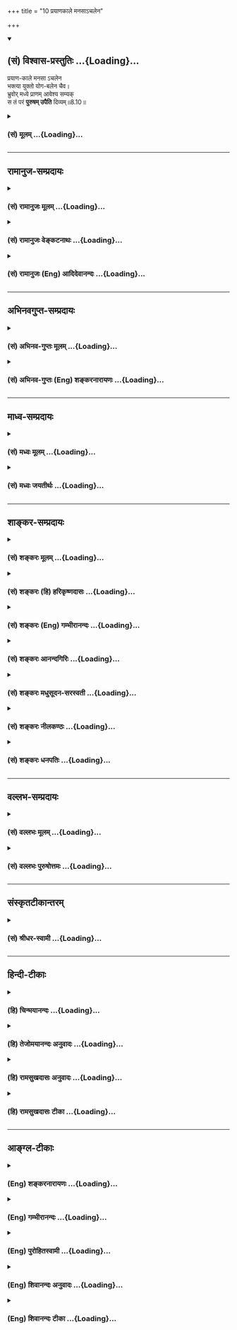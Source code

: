 +++
title = "10 प्रयाणकाले मनसाऽचलेन"

+++
<div class="js_include" newlevelforh1="2" title="(सं) विश्वास-प्रस्तुतिः" unfilled url="/mahAbhAratam/shlokashaH/06-bhIShma-parva/03-bhagavad-gItA-parva/saMskRtam/vishvAsa-prastutiH/08_axara-para-brahma-yo/10_prayANakAle_manas.md">
<details open><summary><h2>(सं) विश्वास-प्रस्तुतिः ...{Loading}...</h2></summary>

प्रयाण-काले मनसा ऽचलेन  
भक्त्या युक्तो योग-बलेन चैव।  
भ्रुवोर् मध्ये प्राणम् आवेश्य सम्यक्  
स तं परं **पुरुषम् उपैति** दिव्यम्॥8.10॥
</details>
</div>
<div class="js_include collapsed" newlevelforh1="3" title="(सं) मूलम्" unfilled url="/mahAbhAratam/shlokashaH/06-bhIShma-parva/03-bhagavad-gItA-parva/saMskRtam/mUlam/08_axara-para-brahma-yo/10_prayANakAle_manas.md">
<details><summary><h3>(सं) मूलम् ...{Loading}...</h3></summary>

प्रयाणकाले मनसाऽचलेन  
भक्त्या युक्तो योगबलेन चैव।  
भ्रुवोर्मध्ये प्राणमावेश्य सम्यक्  
स तं परं पुरुषमुपैति दिव्यम्।।8.10।।
</details>
</div>


_________________
## रामानुज-सम्प्रदायः
<div class="js_include collapsed" newlevelforh1="3" title="(सं) रामानुजः मूलम्" unfilled url="/mahAbhAratam/shlokashaH/06-bhIShma-parva/03-bhagavad-gItA-parva/saMskRtam/rAmAnujaH/mUlam/08_axara-para-brahma-yo/10_prayANakAle_manas.md">
<details><summary><h3>(सं) रामानुजः मूलम् ...{Loading}...</h3></summary>

।।8.10।।**कविं** सर्वज्ञं **पुराणं** पुरातनम् **अनुशासितारं** विश्वस्य
प्रशासितारम् **अणोः अणीयांसं** जीवाद् अपि सूक्ष्मतरं **सर्वस्य धातारं**
सर्वस्य स्रष्टारम् **अचिन्त्यरूपं** सकलेतरविसजातीयस्वरूपम् **आदित्यवर्णं
तमसः** **परस्तात्** अप्राकृतस्वासाधारणदिव्यरूपम् तम् एवंभूतम् अहरहः
अभ्यस्यमानभक्तियुक्त**योगबलेन** आरूढसंस्कारतया **अचलेन मनसा प्रयाणकाले
भ्रुवोः मध्ये प्राणम् आवेश्य** संस्थाप्य तत्र भ्रुवोर्मध्ये दिव्यं
**पुरुषं यः अनुस्मरेत् स तम् एव उपैति** तद्भावं याति तत्समानैश्वर्यो
भवति इत्यर्थः। अथ कैवल्यार्थिनां स्मरणप्रकारम् आह --

</details>
</div>
<div class="js_include collapsed" newlevelforh1="3" title="(सं) रामानुजः वेङ्कटनाथः" unfilled url="/mahAbhAratam/shlokashaH/06-bhIShma-parva/03-bhagavad-gItA-parva/saMskRtam/rAmAnujaH/venkaTanAthaH/08_axara-para-brahma-yo/10_prayANakAle_manas.md">
<details><summary><h3>(सं) रामानुजः वेङ्कटनाथः ...{Loading}...</h3></summary>

।। 8.10क्रान्तदर्शी हि कविरित्युच्यते अत्र तु कविशब्दः ईश्वरविषयत्वात्
सर्वदर्शित्वपर इत्यभिप्रायेणाह -- सर्वज्ञमिति। पुराणशब्देनानादित्वं
विवक्षितमित्यभिप्रायेणोक्तंपुरातनमिति। अनुपूर्वः शासिर्विविच्य
ज्ञापनार्थ इत्येतावन्मात्रपरत्वव्युदासायविश्वस्य प्रशासितारमित्युक्तम्।
ईश्वरस्य सतोऽनुशासनमाज्ञापनभेवेति भावः। अनुशासनं
कस्यत्याकाङ्क्षायांसर्वस्य धातारम् इत्यत्र सर्वस्येति पदमाकर्षणीयम्
विशेषनिर्देशाभावाद्वा सर्वविषयत्वमित्यभिप्रायेण -- विश्वस्येत्युक्तम्।
एतस्य वा अक्षरस्य प्रशासने गार्गि द्यावापृथिव्यौ विधृते तिष्ठतः
\[बृ.उ.3।  
  
उक्तप्रकास्येश्वरस्वरूपस्य सामान्यतो दृष्टैस्तर्कैरसम्भवनीयतां
केचिदभिमन्येरन्निति तन्निरासपरम्। अचिन्त्यरूपम्
इतिपदमित्यभिप्रायेणाहसकलेतरविसजातीयस्वरूपमिति। वर्णयोगस्य
स्वरूपेणाघटनात् प्रमाणसिद्धविलक्षणविग्रहद्वारा तद्योगमाहअप्राकृतेति। येन
सूर्यस्तपति तेजसेद्धः \[य.तै.ब्रा.3।12।9।7\] यस्यादित्यो भामुपयुज्य भाति
तस्य भासा सर्वमिदं विभाति \[मुं.उ.2।2।10\] (तं)तद्देवा ज्योतिषां ज्योतिः
\[बृ.उ.4।4।16\] इत्यादिषु निरतिशयदीप्तियोगः सिद्धः। आदित्यवर्णं तमसः
परस्तात् \[य.सं.31।18श्वे.उ.3।8\] इति श्रुतिखण्डस्यात्र निबन्धः तम आसीत्
\[ऋक्सं.8।7।17।3यजुः2।7।9\] तमसस्तन्महिनाजायतैकं \[यजुः2।4।9\] यदा तमः
\[श्वे.उ.4।18\] इत्यादिश्रुत्यन्तरोपलक्षणार्थः। तेनतमसः इति
सर्वकारणभूततमोद्रव्यविवक्षा। तमसः परस्तात् इत्यनेन फलितमप्राकृतत्वम् तत
एव चाकर्माधीनत्वं नित्यत्वं निरवद्यत्वमित्यादि सूचितम्।
एतच्छ्लोकच्छायश्च मानवः श्लोकः -- प्रशासितारं सर्वेषामणीयांसम --
\[णोरपि\] -- णीयसाम्। रुक्माभं स्वप्नधीगम्यं विद्या (त्तं)त्तु पुरुषं
परम् -- \[मनुः12।122\] इति। अनुकूलानां हितरमणीयत्वाद्याकारेण
हिरण्यवर्णत्वरुक्माभत्वादिव्यपदेशः।
प्रतिकूलदुष्प्रेक्षत्वप्रकाशातिरेकादिविवक्षया
आदित्यवर्णत्वाद्युक्तिः। दिवि सूर्यसहस्रस्य \[11।12\] इत्यादि च वक्ष्यति।
एतेनादित्यशब्दस्य नित्यचैतन्यप्रकाशपरत्वं तमश्शब्दस्य चाज्ञानविषयत्वं
परोक्तं (शं.) निरस्तम्। श्लोकद्वयस्यान्वयं दर्शयति --
तमेवम्भूतमित्यादिना। भक्त्या युक्तो योगबलेन इति पृथङ्निर्देशात्
परोक्तप्राणजयबलादिपृथगर्थताप्रतीतिः स्यादिति तदपाकरणाय विशिष्टैकार्थतां
दर्शयितुंभक्तियुक्तयोगबलेनेत्युक्तम्। मनसोऽचलत्वे हेतुरिदम् तस्य
चावान्तरव्यापारः योग्यपर्याययुक्तशब्देन विवक्षित
इत्याहआरूढसंस्कारतयेति। आवेश्य इत्यनेन योगप्रकरणेषूक्तं निश्चलावस्थापनं
विवक्षितमित्याहसंस्थाप्येति। अत्र पुरुषध्यानस्यापि भ्रूमध्यमेव देशः
देशान्तरानभिधानाद्योगप्रकरणान्तरेषूपदेशाच्च तत्सिद्धेरिति
विभाव्योक्तंतत्र भ्रूमध्य इति। तमेवम्भूतं दिव्यं पुरुषम् इत्यन्वयः। तं
तमेवैति \[8।6\] इत्यवधारणदर्शनात्स तं परं पुरुषम् इत्यत्रापितं
इतीतरव्यवच्छेदपरमित्यभिप्रायेणाहस तमेवोपैतीति। यः प्रयाति स मद्भावं याति
\[8।5\] इति प्रक्रान्तप्रकार एवात्र विवक्षित इति दर्शयतितद्भावं यातीति।
भावप्रधानोऽत्र निर्देश इति भावः। तत्र तादात्म्यादिभ्रमं
व्युदस्यतितत्समानैश्वर्यो भवतीत्यर्थ इति। परमसाम्यापत्तिव्यवच्छेदाय
समानैश्वर्य इत्युक्तम्। एतेनकविम् इत्यादिभिः सर्वज्ञत्वादयो गुणाः
ऐश्वर्यप्रदत्वार्थमनुसन्धेयतयोक्ताः न तु प्राप्यत्वार्थमिति फलितम्।
एवमन्तिमकालस्मर्तव्यतया निर्दिष्ट एवाकारः प्रागपि ध्येयतयोक्त इति
मन्तव्यम्। एवमुत्तरत्रापि। ,

</details>
</div>
<div class="js_include collapsed" newlevelforh1="3" title="(सं) रामानुजः (Eng) आदिदेवानन्दः" unfilled url="/mahAbhAratam/shlokashaH/06-bhIShma-parva/03-bhagavad-gItA-parva/saMskRtam/rAmAnujaH/english/AdidevAnandaH/08_axara-para-brahma-yo/10_prayANakAle_manas.md">
<details><summary><h3>(सं) रामानुजः (Eng) आदिदेवानन्दः ...{Loading}...</h3></summary>

8.9 - 8.10 He who focusses his life-breath between the eyrows at the time of death with a mind rendered unswerving through its purification achieved by the strength of Yoga conjoined with Bhakti practised day after day; and he who contemplates on the 'Kavi' i.e., the Omniscient,
the 'Primeval', i.e., who existed always, 'the Ruler,' i.e., who governs the universe, 'who is subtler than the subtle,' i.e., who is subtler than the individual self, 'who is the Dhata' of all, i.e., the creator of all, 'whose nature is inconceivable,' i.e., whose nature is other than everything else, 'who is sun-coloured and beyond darkness,' i.e.,
who possesses a divine form peculiar to Himself - he who concentrates on Him, the Divine Person described above, between the eyrows, attains Him alone. He attains His state and comes to have power and glory similar to His. Such is the meaning. Then He describes the mode of meditation to be adopted by the seeker of Kaivalya or the Jijnasu (i.e., of one who seeks to know his own self or Atman in contrast to one whose object is God-realisation).

</details>
</div>


_________________
## अभिनवगुप्त-सम्प्रदायः
<div class="js_include collapsed" newlevelforh1="3" title="(सं) अभिनव-गुप्तः मूलम्" unfilled url="/mahAbhAratam/shlokashaH/06-bhIShma-parva/03-bhagavad-gItA-parva/saMskRtam/abhinava-guptaH/mUlam/08_axara-para-brahma-yo/10_prayANakAle_manas.md">
<details><summary><h3>(सं) अभिनव-गुप्तः मूलम् ...{Loading}...</h3></summary>

।।8.9 -- 8.10।। कविमिति। प्रयाणेति। एवम् अनुस्मरेदिति। आदित्येति।
आदित्यवर्णत्वं वासुदेवतत्त्वस्य \[न\] परिच्छेदकम्। आकृतिकल्पनादि +++(N
विकल्पनादि)+++ विभ्रान्तिमयमोहतमसः अतीतत्त्वात् रवित्वेनोपमानमित्याशयः।
भ्रुवोर्मध्ये इति प्राग्वत्।

</details>
</div>
<div class="js_include collapsed" newlevelforh1="3" title="(सं) अभिनव-गुप्तः (Eng) शङ्करनारायणः" unfilled url="/mahAbhAratam/shlokashaH/06-bhIShma-parva/03-bhagavad-gItA-parva/saMskRtam/abhinava-guptaH/english/shankaranArAyaNaH/08_axara-para-brahma-yo/10_prayANakAle_manas.md">
<details><summary><h3>(सं) अभिनव-गुप्तः (Eng) शङ्करनारायणः ...{Loading}...</h3></summary>

8.9-10 Kavim etc. Prayana-etc. He who would meditate in this manner
(i.e. as described in the verse) etc. The Sun-coloured. The Sun-colour
does not delmit the Absolute (Vasudeva-tattva). However, a comparison
with the sun is drawn because the absolute too transcends the darkness
of ignorance consisting of the varied wrong notions, like fancying forms
etc. This is the idea here. In between the eye-brows : \[This may be
understood\] as above.

</details>
</div>


_________________
## माध्व-सम्प्रदायः
<div class="js_include collapsed" newlevelforh1="3" title="(सं) मध्वः मूलम्" unfilled url="/mahAbhAratam/shlokashaH/06-bhIShma-parva/03-bhagavad-gItA-parva/saMskRtam/madhvaH/mUlam/08_axara-para-brahma-yo/10_prayANakAle_manas.md">
<details><summary><h3>(सं) मध्वः मूलम् ...{Loading}...</h3></summary>

।।8.10।। वायुजयादियोगयुक्तानां मृतिकाले कर्तव्यमाह विशेषतः -- प्रयाणकाल
इति। वायुजयादिरहितानामपि ज्ञानभक्तिवैराग्यादिसम्पूर्णानां भवत्येव
मुक्तिः। तद्वतां त्वीषज्ज्ञानाद्यसम्पूर्णनामपि निपुणानां
तद्बलात्कथञ्चिद्भवतीति विशेषः। उक्तं च भागवते \[3।5।4546। \]पानेन ते देव
कथासुधायाः प्रवृद्धभक्त्या विशदाशया ये। वैराग्यसारं प्रतिलभ्य बोधं
यथाऽञ्जसा त्वापुरकुण्ठधिष्ण्यम्। तथाऽपरे त्वात्मसमाधियोगबलेन जित्वा
प्रकृतिं बलिष्ठाम्। त्वामेव धीराः पुरुषं विशन्ति तेषां श्रमः स्यान्न तु
सेवया ते इति। ये तु तद्भाविता लोका (केह्ये) एकान्तित्वं समाश्रिताः।
एतदभ्यधिकं तेषां तत्तेजः प्रविशन्त्युत \[मा.भा.12।334।44\] इति च
मोक्षधर्मे। सम्पूर्णानां भवेन्मोक्षो विरक्तिज्ञानभक्तिभिः। नियमेन
तथापीरजयादियुतयोगिनाम्। वश्यत्वान्मनसस्त्वीषत्पूर्वमप्याप्यते ध्रुवम्
इति च व्यासयोगे।

</details>
</div>
<div class="js_include collapsed" newlevelforh1="3" title="(सं) मध्वः जयतीर्थः" unfilled url="/mahAbhAratam/shlokashaH/06-bhIShma-parva/03-bhagavad-gItA-parva/saMskRtam/madhvaH/jayatIrthaH/08_axara-para-brahma-yo/10_prayANakAle_manas.md">
<details><summary><h3>(सं) मध्वः जयतीर्थः ...{Loading}...</h3></summary>

।।8.10।। उत्तरश्लोकोक्तं सर्वं सर्वोच्चिक्रमिषुसाधारणमिति
प्रतीतिनिरासार्थमाह -- **वायुजयादी**ति। साधका द्विविधाः भक्त्यादिप्रधाना
वायुजयादिप्रधानाश्चेत्यतो विशेषणं **विशेषत** इति। अनेन भक्त्यादीनां
साधारण्यमाह। ननु चअनुस्मरेद्यः सतं परं पुरुषमुपैति \[श्लो.910\]
इत्यन्वयादेकस्य वाक्यस्य कथं भिन्नविषयत्वम् उच्यते -- एकस्मिन्नपि वाक्ये
योगबलेनैवभ्रुवोर्मध्ये प्राणमावेश्य इत्येतन्न
सर्वविषयमित्येतावन्मात्रमत्र प्रतिपाद्यते। यथा प्रातरुत्थाय इति श्रुतौन
भृशं वदेत् इत्यादिकं किञ्चित्साधारणं कि़ञ्चिदसाधारणम्।
कुतोऽस्यासाधारण्यं कल्प्यते इत्यत आह -- **वायुजयादी**ति। अतो न
तत्सर्वसाधारणमिति शेषः। तर्हि को विशेषोऽन्येषां येन
वायुजयादिक्लेशमधिकमनुभवन्ति इत्यत आह -- **तद्वतां** त्विति। निपुणानां
वायुजयादौ। कथञ्चिदल्पेत्यर्थः। ,किञ्चिच्छीघ्रं चेत्यपि ग्राह्यम्। अत्र
प्रमाणान्याह -- **उक्तमिति**। यथा यथार्थं बोधम्। धिष्ण्यं मन्दिरम्।
इन्द्रियं त्वां विशन्त्येव न तु त इवाञ्जसा। तद्भावितास्तेन भगवता
वासिताः। एतन्मुक्तिलक्षणं फलम्। तेजो नारायणाख्यम्। ईरः समीरः। ध्रुवं
ब्रह्माप्यते तैः।

</details>
</div>


_________________
## शाङ्कर-सम्प्रदायः
<div class="js_include collapsed" newlevelforh1="3" title="(सं) शङ्करः मूलम्" unfilled url="/mahAbhAratam/shlokashaH/06-bhIShma-parva/03-bhagavad-gItA-parva/saMskRtam/shankaraH/mUlam/08_axara-para-brahma-yo/10_prayANakAle_manas.md">
<details><summary><h3>(सं) शङ्करः मूलम् ...{Loading}...</h3></summary>

।।8.10।। --,**प्रयाणकाले** मरणकाले **मनसा अचलेन** चलनवर्जितेन **भक्त्या
युक्तः** भजनं भक्तिः तया युक्तः **योगबलेन चैव** योगस्य बलं योगबलं
समाधिजसंस्कारप्रचयजनितचित्तस्थैर्यलक्षणं योगबलं तेन च युक्तः इत्यर्थः
पूर्वं हृदयपुण्डरीके वशीकृत्य चित्तं ततः ऊर्ध्वगामिन्या नाड्या
भूमिजयक्रमेण **भ्रुवोः मध्ये प्राणम् आवेश्य** स्थापयित्वा **सम्यक्**
अप्रमत्तः सन् सः एवं विद्वान् योगी,कविं पुराणम् इत्यादिलक्षणं **तं परं
परतरं पुरुषम् उपैति** प्रतिपद्यते **दिव्यं** द्योतनात्मकम्।। पुनरपि
वक्ष्यमाणेन उपायेन प्रतिपित्सितस्य ब्रह्मणो
वेदविद्वदनादिविशेषणविशेष्यस्य अभिधानं करोति भगवान् --,

</details>
</div>
<div class="js_include collapsed" newlevelforh1="3" title="(सं) शङ्करः (हि) हरिकृष्णदासः" unfilled url="/mahAbhAratam/shlokashaH/06-bhIShma-parva/03-bhagavad-gItA-parva/saMskRtam/shankaraH/hindI/harikRShNadAsaH/08_axara-para-brahma-yo/10_prayANakAle_manas.md">
<details><summary><h3>(सं) शङ्करः (हि) हरिकृष्णदासः ...{Loading}...</h3></summary>

।।8.10।। तथा --, ( जो योगी ) अन्त समय -- मृत्युकालमें भक्ति और योगबलसे
युक्त हुआ -- अर्थात् भजनका नाम भक्ति है उससे युक्त हुआ और समाधिजनित
संस्कारोंके संग्रहसे उत्पन्न हुई चित्तस्थिरताका नाम योगबल है उससे भी
युक्त हुआ चञ्चलतारहित -- अचल मनसे पहले हृदयकमलमें चित्तको स्थिर करके फिर
ऊपरकी ओर जानेवाली नाड़ीद्वारा चित्तकी प्रत्येक भूमिको क्रमसे जय करता हुआ
भ्रुकुटिके मध्यमें प्राणोंको स्थापन करके भली प्रकार सावधान हुआ (
परमात्मस्वरूपका चिन्तन करता है ) वह ऐसा बुद्धिमान् योगी कविं पुराणम्
इत्यादि लक्षणोंवाले उस दिव्य -- चेतनात्मक परम पुरुषको प्राप्त होता है।

</details>
</div>
<div class="js_include collapsed" newlevelforh1="3" title="(सं) शङ्करः (Eng) गम्भीरानन्दः" unfilled url="/mahAbhAratam/shlokashaH/06-bhIShma-parva/03-bhagavad-gItA-parva/saMskRtam/shankaraH/english/gambhIrAnandaH/08_axara-para-brahma-yo/10_prayANakAle_manas.md">
<details><summary><h3>(सं) शङ्करः (Eng) गम्भीरानन्दः ...{Loading}...</h3></summary>

8.10 Prayana-kale, at the time of death; after first brining the mind
under control in the lotus of the heart, and then lifting up the vital
force-through the nerve going upward-by gradually gaining control over
(the rudiments of nature such as) earth etc. \[Space, air, fire, water
and earth.\] and after that, samyak, avesya, having fully fixed; pranam,
the Prana (vital force); madhye, between; the bhruvoh, eye-brows,
without losing attention; acalena manasa, with an unwavering mind; he,
the yogi possessed of such wisdom, yuktah, imbued; bhaktya, with
devotion, deep love; ca eva, as also; yoga-balena, \[Yoga means
spiritual absorption, the fixing of the mind on Reality alone, to the
exclusion of any other object.\] with the strength of concentration-i.e;
imbued with that (strength) also, consisting in steadfastness of the
mind arising from accumulation of impressions resulting from spiritual
absorption; upaiti, reaches; tam, that; div yam, resplendent; param,
supreme; purusam, Person, described as 'the Omniscient, the Ancient,'
etc. The Lord again speaks of Brahman which is sought to be attained by
the process going to be stated, and which is described through such
characteristics as, 'What is declared by the knowers of the Vedas,'etc.:

</details>
</div>
<div class="js_include collapsed" newlevelforh1="3" title="(सं) शङ्करः आनन्दगिरिः" unfilled url="/mahAbhAratam/shlokashaH/06-bhIShma-parva/03-bhagavad-gItA-parva/saMskRtam/shankaraH/AnandagiriH/08_axara-para-brahma-yo/10_prayANakAle_manas.md">
<details><summary><h3>(सं) शङ्करः आनन्दगिरिः ...{Loading}...</h3></summary>

।।8.10।। इतश्च भगवदनुस्मरणं सफलत्वादनुष्ठेयमित्याह -- **किञ्चेति।** कदा
तदनुस्मरणे प्रयत्नातिरेकोऽभ्यर्थ्यते तत्राह -- **प्रयाणकाल इति।** कथं
तदनुस्मरणमित्युपकरणकलापप्रेक्ष्यमाणं प्रत्याह -- **मनसेति।**
योऽनुस्मरेत्स किमुपैति तत्राह -- **स तमिति।** मरणकाले क्लेशबाहुल्येऽपि
प्राचीनाभ्यासप्रसादासादितबुद्धिवैभवो भगवन्तमनुस्मरन्यथास्मृतमेव
देहाभिमानविगमानन्तरमुपागच्छतीत्यर्थः। भगवदनुस्मरणस्य साधनं
मनसैवानुद्रष्टव्यमिति श्रुत्युपदिष्टमाचष्टे -- **मनसेति।** तस्य
चञ्चलत्वान्न स्थैर्यमीश्वरे सिध्यति तत्कथं तेन तदनुस्मरणमित्याशङ्क्याह
-- **अचलेनेति।** ईश्वरानुस्मरणे प्रयत्नेन प्रवर्तितं विषयविमुखं
तस्मिन्नेवानुस्मरणयोग्यपौनःपुन्येन प्रवृत्त्या निश्चलीकृतं ततश्चलनविकलं
तेनेति व्याचष्टे -- **अचलेनेति।** संप्रत्यनुस्मरणाधिकारिणं विशिनष्टि --
**भक्त्येति।** परमेश्वरे परेण प्रेम्णा सहितो विषयान्तरविमुखोऽनुस्मर्तव्य
इत्यर्थः। योगबलमेव स्फोरयति -- **समाधिजेति।** योगः समाधिश्चित्तस्य
विषयान्तरवृत्तिनिरोधेन परस्मिन्नेव स्थापनं तस्य बलं संस्कारप्रचयो
ध्येयैकाग्र्यकरणं तेन तत्रैव स्थैर्यमित्यर्थः। चकारसूचितमन्वयमन्वाचष्टे
-- **तेन चेति।** यत्तु कया नाड्योत्क्रामन्यातीति। तत्राह --
**पूर्वमिति।** चित्तं हि स्वभावतो विषयेषु व्यापृतं तेभ्यो विमुखीकृत्य
हृदये पुण्डरीकाकारे परमात्मस्थाने यत्नतः स्थापनीयम्। अथ
यदिदमस्मिन्ब्रह्मपुरे इत्यादिश्रुतेस्तत्र चित्तं वशीकृत्यादावनन्तरं
कर्तव्यमुपदिशति -- **तत इति।** इडापिङ्गले दक्षिणोत्तरे नाड्यौ
हृदयान्निःसृते निरुध्य तस्मादेव हृदयाग्रादूर्ध्वगमनशीलया सुषुम्नया
नाड्या हार्दं प्राणमानीय कण्ठावलम्बितस्तनसदृशं मांसखण्डं प्रापय्य
तेनाध्वना भ्रुवोर्मध्ये तमावेश्याप्रमादवान्ब्रह्मरन्ध्राद्विनिष्क्रम्य
कविं पुराणमित्यादिविशेषणं परमपुरुषमुपगच्छतीत्यर्थः। भूमिजयक्रमेणेत्यत्र
भूम्यादीनां पञ्चानां भूतानां जयो वशीकरणं तस्य तस्य भूतस्य
स्वाधीनचेष्टावैशिष्ट्यं तद्द्वारेणेत्येतदुच्यते। स तमित्यादि व्याचष्टे
-- **स एवमिति।**

</details>
</div>
<div class="js_include collapsed" newlevelforh1="3" title="(सं) शङ्करः मधुसूदन-सरस्वती" unfilled url="/mahAbhAratam/shlokashaH/06-bhIShma-parva/03-bhagavad-gItA-parva/saMskRtam/shankaraH/madhusUdana-sarasvatI/08_axara-para-brahma-yo/10_prayANakAle_manas.md">
<details><summary><h3>(सं) शङ्करः मधुसूदन-सरस्वती ...{Loading}...</h3></summary>

।।8.10।। कदा तदाऽनुस्मरणे प्रयत्नातिरेकोऽभ्यर्थते तदाह --
प्रयाणकालेऽन्तकाले अचलेन एकाग्रेण मनसा तं पुरुषं
योऽनुस्मरेदित्यनुवर्तते। कीदृशः। भक्त्या परमेश्वरविषयेण परमेण प्रेम्णा
युक्तः। योगस्य समाधेर्बलेन तज्जनितसंस्कारसमूहेन व्युत्थानसंस्कारविरोधिना
च युक्तम्। एवं प्रथमं हृदयपुण्डरीके वशीकृत्य तत ऊर्ध्वगामिन्या सुषुम्नया
ना़ड्या गुरूपदिष्टमार्गेण भूमिजयक्रमेण भ्रुवोर्मध्ये आज्ञाचक्रे
प्राणमावेश्य स्थापयित्वा सम्यगप्रमत्तो ब्रह्मरन्ध्रादुत्क्रम्य स
एवमुपासकस्तंकविं पुराणमनुशासितारम् इत्यादिलक्षणं परं पुरुषं दिव्यं
द्योतनात्मकमुपैति प्रतिपद्यते।

</details>
</div>
<div class="js_include collapsed" newlevelforh1="3" title="(सं) शङ्करः नीलकण्ठः" unfilled url="/mahAbhAratam/shlokashaH/06-bhIShma-parva/03-bhagavad-gItA-parva/saMskRtam/shankaraH/nIlakaNThaH/08_axara-para-brahma-yo/10_prayANakAle_manas.md">
<details><summary><h3>(सं) शङ्करः नीलकण्ठः ...{Loading}...</h3></summary>

।।8.10।। उपासनायाः फलमाह -- **प्रयाणेति।** प्रयाणकाले मनसाऽचलेन
वृत्त्यन्तरवर्जितेन भक्त्या भगवति वासुदेवे आराध्यत्वबुद्ध्या युक्तो
योगबलेन योगो मनःप्राणेन्द्रियक्रियानिरोधो हृदयपुण्डरीके तेषां
वशीकरणमित्यर्थः। तस्यैव बलेन च युक्तो भूमिकाजयक्रमेण प्रागेव
मूलाधारादिब्रह्मरन्ध्रान्तस्थानेषु आरोहावरोहक्रमेण संचारितपवनोऽन्तकाले
भ्रुवोर्मध्ये आज्ञाचक्रे प्राणमावेश्य सुषुम्नया नाड्या
मूलाधारादुत्थापनपूर्वकं सम्यक् निवेश्य स्थापयित्वा। स्थापनप्रयोजनं तु
अन्यविस्मरणपूर्वकं दिव्यपुरुषचिन्तनम्। तच्च भ्रूमध्यादुपर्युन्नीयमाने
वायौ मनो मूर्च्छामापद्यत इति तस्यामवस्थायां न
भवतीत्यन्त्यप्रत्ययस्तत्रैव संपाद्यस्ततोऽर्चिरादिमार्गपर्वणा अमानवस्य
पुरुषस्य स्थानविशेषप्रापकस्य प्राप्यस्थानस्य च तस्मिन्नेव स्मरणं
कर्तव्यम्। तद्वासनावासितं मनो भ्रूमध्याद्योगिना ऊर्ध्वया नाड्या
उत्क्षिप्ते प्राणे मुक्तेषुवद्ब्रह्माण्डखर्परं भित्त्वा प्रचलिते सति
लब्धवृत्तिकं भूत्वा पूर्वसंस्कारप्राबल्याद्योगमाहात्म्याच्च
दिव्योपाध्युपेतमर्चिरादिपर्वदेवताभिरभिपूज्यमानमुत्तरोत्तरं स्थानं
प्रत्यतिवाह्यमानममानवेन च पुरुषेण संगच्छमानं तेन च यथाभिलषितं स्थानं
प्रापितमात्मानं पश्यति। तदिदमुक्तं भ्रुवोर्मध्ये सम्यक् प्राणमावेश्येति।
स एवं कृत्वा योगी कविं पुराणमित्युक्तलक्षणं परं पुरुषं हिरण्यगर्भाख्यं
सर्वस्य भूतजातस्य जनयितारं नारायणादिशब्दप्रतिपाद्यमुपैति समीपे
प्राप्नोति। तल्लोकं प्राप्नोतीत्यर्थः। नहि पौराणिकानामिव वैदिकानां मते
ब्रह्मविष्णुरुद्रलोकानामुपर्युपरि कल्पनास्ति किंतर्हि सर्वे
हिरण्यगर्भलोकाख्ये सत्यलोके एवान्तर्भवन्ति। पराहि
सोपासनकर्मोर्जितिर्हिरण्यगर्भप्राप्यता इति बृहदारण्यके तद्भाष्यादौ च
स्पष्टम्।

</details>
</div>
<div class="js_include collapsed" newlevelforh1="3" title="(सं) शङ्करः धनपतिः" unfilled url="/mahAbhAratam/shlokashaH/06-bhIShma-parva/03-bhagavad-gItA-parva/saMskRtam/shankaraH/dhanapatiH/08_axara-para-brahma-yo/10_prayANakAle_manas.md">
<details><summary><h3>(सं) शङ्करः धनपतिः ...{Loading}...</h3></summary>

।।8.10।। कदा तदाऽनुस्मरणे प्रयत्नातिरेकोऽभ्यर्थते तदाह --
प्रयाणकालेऽन्तकाले अचलेन एकाग्रेण मनसा तं पुरुषं
योऽनुस्मरेदित्यनुवर्तते। कीदृशः। भक्त्या परमेस्वरविषयेण परमेण प्रेम्णा
युक्तः। योगस्य साधिर्बलेन तज्जनितसंस्कारसमूहेन व्युत्थानसंस्कारविरोधिना
च युक्तम्। एवं प्रथमं हृदयपुण्डरीके वशीकृत्य तत ऊर्ध्वगामिन्या सुषुम्नया
नाङ्या गुरुपदिष्टमार्गेण भूमिजयक्रमेण भ्रुवोर्मध्ये आज्ञाचके
प्राणमावेश्य स्थापयित्वा सभ्यगप्रमत्तो ब्रह्मरन्ध्रा समाधिजसंस्कारजनितं
चित्तस्थैर्यलक्षणं तेन च युक्तः पूर्वं हृदयपुण्डरीके चित्तं वशीकृत्य तत
ऊर्ध्वगामिन्या नाङ्या भूमिजय क्रमेण भ्रुवोर्मध्ये प्राणमावेश्य
स्थापयित्वा सभ्यगप्रमत्तः सन् स एवंविद्वान् यः कर्वि पुराणमित्यादिलक्षणः
तं परं पुरुषमुपैति प्रतिपद्यते।

</details>
</div>


_________________
## वल्लभ-सम्प्रदायः
<div class="js_include collapsed" newlevelforh1="3" title="(सं) वल्लभः मूलम्" unfilled url="/mahAbhAratam/shlokashaH/06-bhIShma-parva/03-bhagavad-gItA-parva/saMskRtam/vallabhaH/mUlam/08_axara-para-brahma-yo/10_prayANakAle_manas.md">
<details><summary><h3>(सं) वल्लभः मूलम् ...{Loading}...</h3></summary>

।।8.10।। ध्यानप्रकारं कालं चाह -- प्रयाणकाल इति। भ्रुवोर्मध्ये
प्राणमावेश्येति। स तं परं पुरुषमुपैति तत्समाकारः सामीप्यरूपमाप्नोति।

</details>
</div>
<div class="js_include collapsed" newlevelforh1="3" title="(सं) वल्लभः पुरुषोत्तमः" unfilled url="/mahAbhAratam/shlokashaH/06-bhIShma-parva/03-bhagavad-gItA-parva/saMskRtam/vallabhaH/puruShottamaH/08_axara-para-brahma-yo/10_prayANakAle_manas.md">
<details><summary><h3>(सं) वल्लभः पुरुषोत्तमः ...{Loading}...</h3></summary>

  
  
।।8.10।। प्रयाणकाले अन्तकाले मनसा निश्चलेन मनसा सर्वकामरहितेन च पुनः
योगबलेनैव संयोगात्मकभावेनैव भ्रुवोर्मध्ये भाग्यस्थाने सन्तं विद्यमानं
योऽनुस्मरेद्भगवत्कृतस्मरणानन्तरं स्वार्थप्रकटज्ञानेन स्मरेत् स
तस्मिन्नेव प्राणमावेश्य सम्यक् भावात्मकस्वरूपप्राप्त्या परं पुरुषं
पुरुषोत्तमं दिव्यं क्रीडात्मकं उपैति समीपे दास्येन प्राप्नोतीत्यर्थः।  
  

</details>
</div>


_________________
## संस्कृतटीकान्तरम्
<div class="js_include collapsed" newlevelforh1="3" title="(सं) श्रीधर-स्वामी" unfilled url="/mahAbhAratam/shlokashaH/06-bhIShma-parva/03-bhagavad-gItA-parva/saMskRtam/shrIdhara-svAmI/08_axara-para-brahma-yo/10_prayANakAle_manas.md">
<details><summary><h3>(सं) श्रीधर-स्वामी ...{Loading}...</h3></summary>

।।8.10।। सप्रपञ्चप्रकृतिं भित्त्वा यस्तिष्ठति एवंभूतं पुरुषमन्तकाले
भक्तियुक्तो निश्चलेन विक्षेपरहितेन मनसा योऽनुस्मरेत्। मनोनैश्चल्ये हेतुः
योगबलेन सम्यक्सुषुम्नामार्गेण भ्रुवोर्मध्ये प्राणमावेश्येति। स तं परं
पुरुषं परात्मस्वरूपं दिव्यं द्योतनात्मकं प्राप्नोति।

</details>
</div>


_________________
## हिन्दी-टीकाः
<div class="js_include collapsed" newlevelforh1="3" title="(हि) चिन्मयानन्दः" unfilled url="/mahAbhAratam/shlokashaH/06-bhIShma-parva/03-bhagavad-gItA-parva/hindI/chinmayAnandaH/08_axara-para-brahma-yo/10_prayANakAle_manas.md">
<details><summary><h3>(हि) चिन्मयानन्दः ...{Loading}...</h3></summary>

।।8.10।। इस श्लोक का केवल वाच्यार्थ लेकर प्रायः इसे विपरीत रूप से समझा
जाता हैं जो कि वास्तव में इसका तात्पर्य नहीं है। गीता में प्रस्तुत प्रकरण
का विषय है एकाग्र चित्त से परम पुरुष का ध्यान। अतः प्रयाणकाल से अभिप्राय
अहंकार की मृत्यु के क्षण से समझना चाहिए। ध्यान साधना के द्वारा जब सजग
रहकर शरीर मन और बुद्धि से हुए तादात्म्य को पूर्णतया निवृत्त किया जाता है
तब साधक आन्तरिक शान्ति के स्थिर क्षण का अनुभव करता है। उस समय निश्चल मन
से इस श्लोक में उपदिष्ट साधना का उसे पालन करना चाहिए। यहाँ भक्ति शब्द से
सामान्य संसारी जनों की व्यापारिक पद्धति की भक्ति नहीं समझनी चाहिए। ईश्वर
के लिए वह परम प्रेम जिसमें न किसी प्रकार की कामना है और न अपेक्षा जो
प्रेम केवल प्रेम के लिए ही है भक्ति कहलाता है। प्रेम का अर्थ है अपने
प्रियतम से वह तादात्म्य जिसमें प्रियतम के सुख और दुःख अपने स्वयं के ही
सुखदुःख अनुभव होते हैं। संक्षेप में प्रेमी और प्रेमिका भक्त और ईश्वर
परस्पर एकरूप हो जाते हैं। इसलिए श्री शंकराचार्य भक्ति का लक्षण बताते हैं
स्वस्वरूपानुसन्धान भक्ति कहलाती है अर्थात् जीव का अपने सत्यस्वरूप के साथ
एकत्व भक्ति है। प्रस्तुत श्लोक के सन्दर्भ में साधक को दी गई सबसे महत्व की
सूचना यह है कि उसका ध्यानाभ्यास आत्मा के साथ एकरूप होने की तत्परता से
युक्त हो। आत्मा का स्वरूप पूर्व श्लोक में विस्तार से बताया जा चुका है।
आन्तरिक शान्ति के समय जब अहंकार की मृत्यु होती है तब साधक को आत्मस्वरूप
में स्थित होकर रहना चाहिए। योगबलेन इस शब्द से किसी गुप्त रहस्यमयी
कुण्डलिनी शक्ति के विषय में हम नहीं कह रहे हैं जिसके विषय में गुप्तता
रखी जाती है और ईश्वर के भक्तों को भी सामान्यतः उसका रहस्य प्रकट नहीं
किया जाता। योगबल से तात्पर्य साधक के उस बल से है जो उसे दीर्घकाल तक
नियमित रूप से ध्यानाभ्यास करने के फलस्वरूप प्राप्त होता है। यह वह
आन्तरिक शक्ति है जो मन के विषयों से तथा तज्जनित विक्षेपों से निवृत्त
होने पर और बुद्धि के परम सत्य में स्थिर होने से प्राप्त होती है और
निरन्तर समृद्ध होती जाती है। अल्पकाल में ही साधक अपने में ही मानसिक
सन्तुलन रूपी सम्पत्ति और एक अवर्णनीय कार्यकुशलता को पाता है जिनकी सहायता
से पूर्ण तत्परता के साथ ध्यान में वह एक चित्त हो जाता है। ध्यानाभ्यास
में रत योगी के सम्पूर्ण प्राण उसके ध्यानबिन्दु में केन्द्रित हो जाते हैं
जैसे यहाँ कहा गया है कि भ्रकुटी के मध्य में। यह भाग स्थिर विचार का स्थान
माना जाता है। वेदान्त में प्राण से तात्पर्य केवल वायु से न होकर शरीर के
विभिन्न अंगों में विभिन्न रूप से व्यक्त हो रही जीवनशक्ति से है। इस
जीवनशक्ति (प्राण) का पाँच कार्यों के अनुसार पाँच विभागों में वर्गीकरण
किया गया है जैसे प्राण विषय ग्रहण की क्रिया अपान मल विसर्जन व्यान
सम्पूर्ण शरीर में रक्त आदि प्रवाहित करना समान पाचन क्रिया और उदान जिसके
कारण हममें वह क्षमता होती है कि वर्तमान से परे भी ज्ञान को हम समझ सकें।
इनके द्वारा हमारी बहुत सी शक्ति बिखर जाती है जो ध्यानाभ्यास के समय एक
स्थान पर कुछ समय के लिए केन्द्रित हो जाती है। ध्यानमार्ग पर चलने वाले
साधक के लिए तीव्र गति से की जाने वाली किसी शारीरिक साधना की आवश्यकता
नहीं होती। ऐसे गहन ध्यान के क्षण में जिस साधक का मन पूर्णतया शान्त और
निश्चल हो जाता है योगबल से प्राण भ्रकुटी के मध्य स्थित हो जाते हैं और जो
परम श्रद्धा एवं उत्साह के साथ ध्येय आत्मतत्त्व के साथ एक रूप हो जाता है
वह साधक उस परम दिव्य पुरुष को प्राप्त होता है। ओंकार पर किये जाने वाले
ध्यान की प्रस्तावना के रूप में अगला श्लोक है --

</details>
</div>
<div class="js_include collapsed" newlevelforh1="3" title="(हि) तेजोमयानन्दः अनुवादः" unfilled url="/mahAbhAratam/shlokashaH/06-bhIShma-parva/03-bhagavad-gItA-parva/hindI/tejomayAnandaH/anuvAdaH/08_axara-para-brahma-yo/10_prayANakAle_manas.md">
<details><summary><h3>(हि) तेजोमयानन्दः अनुवादः ...{Loading}...</h3></summary>

।।8.10।। वह (साधक) अन्तकाल में योगबल से प्राण को भ्रकुटि के मध्य सम्यक्
प्रकार स्थापन करके निश्चल मन से भक्ति युक्त होकर उस परम दिव्य पुरुष को
प्राप्त होता है।।  
  

</details>
</div>
<div class="js_include collapsed" newlevelforh1="3" title="(हि) रामसुखदासः अनुवादः" unfilled url="/mahAbhAratam/shlokashaH/06-bhIShma-parva/03-bhagavad-gItA-parva/hindI/rAmasukhadAsaH/anuvAdaH/08_axara-para-brahma-yo/10_prayANakAle_manas.md">
<details><summary><h3>(हि) रामसुखदासः अनुवादः ...{Loading}...</h3></summary>

।।8.10।। वह भक्तियुक्त मनुष्य अन्तसमयमें अचल मनसे और योगबलके द्वारा
भृकुटीके मध्यमें प्राणोंको अच्छी तरहसे प्रविष्ट करके (शरीर छोड़नेपर) उस
परम दिव्य पुरुषको ही प्राप्त होता है।

</details>
</div>
<div class="js_include collapsed" newlevelforh1="3" title="(हि) रामसुखदासः टीका" unfilled url="/mahAbhAratam/shlokashaH/06-bhIShma-parva/03-bhagavad-gItA-parva/hindI/rAmasukhadAsaH/TIkA/08_axara-para-brahma-yo/10_prayANakAle_manas.md">
<details><summary><h3>(हि) रामसुखदासः टीका ...{Loading}...</h3></summary>

।।8.10।।***व्याख्या --*प्रयाणकाले मनसाचलेन ৷৷. स तं परं पुरुषमुपैति
दिव्यम्--**यहाँ भक्ति नाम प्रियताका है; क्योंकि उस तत्त्वमें प्रियता
(आकर्षण) होनेसे ही मन अचल होता है। वह भक्ति अर्थात् प्रियता स्वयंसे होती
है, मन-बुद्धि आदिसे नहीं। अन्तकालमें कवि, पुराण, अनुशासिता आदि
विशेषणोंसे (पीछेके श्लोकमें) कहे हुए सगुण-निराकार परमात्मामें भक्तियुक्त
मनुष्यका मन स्थिर हो जाना अर्थात् सगुण-निराकार-स्वरूपमें आदरपूर्वक दृढ़
हो जाना ही मनका अचल होना है। पहले प्राणायामके द्वारा प्राणोंको रोकनेका जो
अधिकार प्राप्त किया है, उसका नाम 'योगबल' है। उस योगबलके द्वारा दोनों
भ्रुवोंके मध्यभागमें स्थित जो द्विदल चक्र है, उसमें स्थित सुषुम्णा
नाड़ीमें प्राणोंका,अच्छी तरहसे प्रवेश करके वह (शऱीर छोड़कर दसवें द्वारसे
होकर) दिव्य परम पुरुषको प्राप्त हो जाता है।

</details>
</div>


_________________
## आङ्ग्ल-टीकाः
<div class="js_include collapsed" newlevelforh1="3" title="(Eng) शङ्करनारायणः" unfilled url="/mahAbhAratam/shlokashaH/06-bhIShma-parva/03-bhagavad-gItA-parva/english/shankaranArAyaNaH/08_axara-para-brahma-yo/10_prayANakAle_manas.md">
<details><summary><h3>(Eng) शङ्करनारायणः ...{Loading}...</h3></summary>

8.10. That person endowed with a steady mind, with devotion and also with the Yoga-power, reaches at the time of journey that Supreme Divine Soul, by fixing properly the life-breath in between his eye brows.

</details>
</div>
<div class="js_include collapsed" newlevelforh1="3" title="(Eng) गम्भीरानन्दः" unfilled url="/mahAbhAratam/shlokashaH/06-bhIShma-parva/03-bhagavad-gItA-parva/english/gambhIrAnandaH/08_axara-para-brahma-yo/10_prayANakAle_manas.md">
<details><summary><h3>(Eng) गम्भीरानन्दः ...{Loading}...</h3></summary>

8.10 At the time of death, having fully fixed the Prana (vita force)
between the enrows with an unswering mind, and being imbued with devotion as also the strength of concentration, he reaches that resplendent supreme person.

</details>
</div>
<div class="js_include collapsed" newlevelforh1="3" title="(Eng) पुरोहितस्वामी" unfilled url="/mahAbhAratam/shlokashaH/06-bhIShma-parva/03-bhagavad-gItA-parva/english/purohitasvAmI/08_axara-para-brahma-yo/10_prayANakAle_manas.md">
<details><summary><h3>(Eng) पुरोहितस्वामी ...{Loading}...</h3></summary>

8.10 He who leaves the body with mind unmoved and filled with devotion,
by the power of his meditation gathering between his eyebrows his whole vital energy, attains the Supreme.

</details>
</div>
<div class="js_include collapsed" newlevelforh1="3" title="(Eng) शिवानन्दः अनुवादः" unfilled url="/mahAbhAratam/shlokashaH/06-bhIShma-parva/03-bhagavad-gItA-parva/english/shivAnandaH/anuvAdaH/08_axara-para-brahma-yo/10_prayANakAle_manas.md">
<details><summary><h3>(Eng) शिवानन्दः अनुवादः ...{Loading}...</h3></summary>

8.10 At the time of death, with unshaken mind, endowed with devotio, by the power of Yoga, fixing the whole life-breath in the middle of the two eyrows, he reaches that resplendent Supreme Person.

</details>
</div>
<div class="js_include collapsed" newlevelforh1="3" title="(Eng) शिवानन्दः टीका" unfilled url="/mahAbhAratam/shlokashaH/06-bhIShma-parva/03-bhagavad-gItA-parva/english/shivAnandaH/TIkA/08_axara-para-brahma-yo/10_prayANakAle_manas.md">
<details><summary><h3>(Eng) शिवानन्दः टीका ...{Loading}...</h3></summary>

8.10 प्रयाणकाले at the time of death; मनसा with mind; अचलेन unshaken;
भक्त्या with devotion; युक्तः joined; योगबलेन by the power of Yoga; च
and; एव only; भ्रुवोः of the two eyrows; मध्ये in the middle; प्राणम्
Prana (breath); आवेश्य having placed; सम्यक् thoroughly; सः he; तम्
that; परम् Supreme; पुरुषम् Purusha; उपैति reaches; दिव्यम्
resplendent.Commentary The Yogi gets immense inner strength and power of concentration. His mind becomes ite steady through constant practice of concentration and meditation. He practises concentration first on the lower Chakras; viz.; Muladhara; Svadhishthana and Manipura. He then concentrates on the lotus of the heart (Anahata Chakra). Then he takes the lifreath (Prana) through the Sushumna and fixes it in the middle of the two eyrows. He eventually attains the resplendent Supreme Purusha
(Person) by the above Yogic practice.This is possible for one who has devoted his whole life to the practice of Yoga.

</details>
</div>
